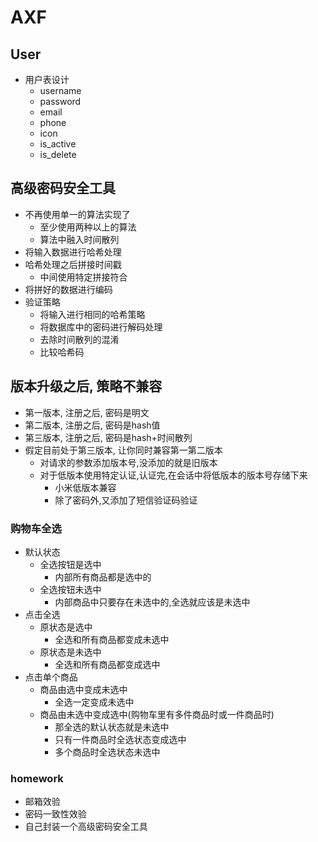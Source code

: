 # AXF

## User
- 用户表设计
    - username
    - password
    - email
    - phone
    - icon
    - is_active
    - is_delete
    
## 高级密码安全工具
- 不再使用单一的算法实现了
    - 至少使用两种以上的算法
    - 算法中融入时间散列
- 将输入数据进行哈希处理
- 哈希处理之后拼接时间戳
    - 中间使用特定拼接符合
- 将拼好的数据进行编码
- 验证策略
    - 将输入进行相同的哈希策略
    - 将数据库中的密码进行解码处理
    - 去除时间散列的混淆
    - 比较哈希码
  
  
## 版本升级之后, 策略不兼容
- 第一版本, 注册之后, 密码是明文
- 第二版本, 注册之后, 密码是hash值
- 第三版本, 注册之后, 密码是hash+时间散列
- 假定目前处于第三版本, 让你同时兼容第一第二版本
    - 对请求的参数添加版本号,没添加的就是旧版本
    - 对于低版本使用特定认证,认证完,在会话中将低版本的版本号存储下来
        - 小米低版本兼容
        - 除了密码外,又添加了短信验证码验证   
        
        
### 购物车全选
- 默认状态
    - 全选按钮是选中
        - 内部所有商品都是选中的
    - 全选按钮未选中
        - 内部商品中只要存在未选中的,全选就应该是未选中
- 点击全选
    - 原状态是选中
        - 全选和所有商品都变成未选中
    - 原状态是未选中
        - 全选和所有商品都变成选中
- 点击单个商品
    - 商品由选中变成未选中
        - 全选一定变成未选中
    - 商品由未选中变成选中(购物车里有多件商品时或一件商品时)
        - 那全选的默认状态就是未选中
        - 只有一件商品时全选状态变成选中
        - 多个商品时全选状态未选中     
    
### homework
- 邮箱效验
- 密码一致性效验
- 自己封装一个高级密码安全工具